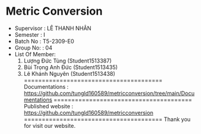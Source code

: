 Metric Conversion
=======================================
+ Supervisor		: LÊ THANH NHÂN
+ Semester		: I	
+ Batch No		: T5-2309-E0
+ Group No:		: 04
+ List Of Member:
	1. Lượng Đức Tùng  	(Student1513387)
	2. Bùi Trọng Anh Đức	(Student1513435)
	3. Lê Khánh Nguyên	(Student1513438)	
=======================================
Documentations : https://github.com/tungld160589/metricconversion/tree/main/Documentations
=======================================
Published website : https://github.com/tungld160589/metricconversion
=======================================
Thank you for visit our website.

